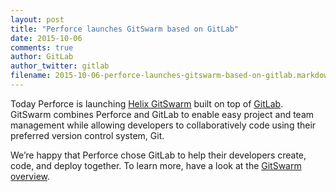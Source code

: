 ```yaml
---
layout: post
title: "Perforce launches GitSwarm based on GitLab"
date: 2015-10-06
comments: true
author: GitLab
author_twitter: gitlab
filename: 2015-10-06-perforce-launches-gitswarm-based-on-gitlab.markdown
---
```


Today Perforce is launching [Helix GitSwarm](http://techcrunch.com/2015/10/06/new-perforce-tool-gives-developers-what-they-love-and-it-what-it-needs/) built on top of [GitLab](http://about.gitlab.com). GitSwarm combines Perforce and GitLab to enable easy project and team management while allowing developers to collaboratively code using their preferred version control system, Git. 

We’re happy that Perforce chose GitLab to help their developers create, code, and deploy together. To learn more, have a look at the [GitSwarm overview](http://www.perforce.com/gitswarm). 